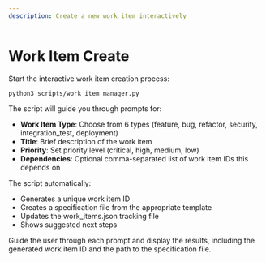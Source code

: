 ```yaml
---
description: Create a new work item interactively
---
```


# Work Item Create

Start the interactive work item creation process:

```bash
python3 scripts/work_item_manager.py
```

The script will guide you through prompts for:
- **Work Item Type**: Choose from 6 types (feature, bug, refactor, security, integration_test, deployment)
- **Title**: Brief description of the work item
- **Priority**: Set priority level (critical, high, medium, low)
- **Dependencies**: Optional comma-separated list of work item IDs this depends on

The script automatically:
- Generates a unique work item ID
- Creates a specification file from the appropriate template
- Updates the work_items.json tracking file
- Shows suggested next steps

Guide the user through each prompt and display the results, including the generated work item ID and the path to the specification file.
